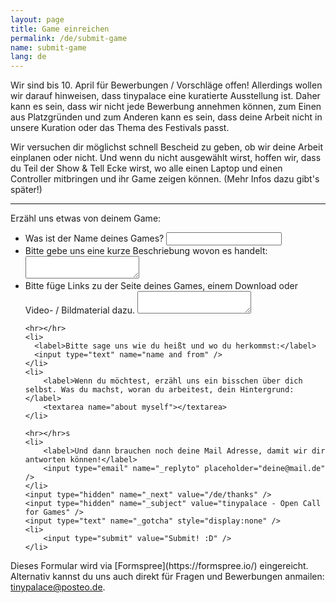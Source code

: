 ```yaml
---
layout: page
title: Game einreichen
permalink: /de/submit-game
name: submit-game
lang: de
---
```


Wir sind bis 10. April für Bewerbungen / Vorschläge offen!
Allerdings wollen wir darauf hinweisen, dass tinypalace eine kuratierte Ausstellung ist. Daher kann es sein, dass wir nicht jede Bewerbung annehmen können, zum Einen aus Platzgründen und zum Anderen kann es sein, dass deine Arbeit nicht in unsere Kuration oder das Thema des Festivals passt.

Wir versuchen dir möglichst schnell Bescheid zu geben, ob wir deine Arbeit einplanen oder nicht. Und wenn du nicht ausgewählt wirst, hoffen wir, dass du Teil der Show & Tell Ecke wirst, wo alle einen Laptop und einen Controller mitbringen und ihr Game zeigen können. (Mehr Infos dazu gibt's später!)

-----

Erzähl uns etwas von deinem Game:

<form action="//formspree.io/tinypalace@posteo.de" method="POST">
<ul class="form">
    <li>
        <label>Was ist der Name deines Games?</label>
        <input type="text" name="game title" />
    </li>
    <li>
        <label>Bitte gebe uns eine kurze Beschriebung wovon es handelt:</label>
        <textarea name="description"></textarea>
    </li>
    <li>
        <label>Bitte füge Links zu der Seite deines Games, einem Download oder Video- / Bildmaterial dazu.</label>
        <textarea name="downloads, media, site"></textarea>
    </li>

    <hr></hr>
    <li>
      <label>Bitte sage uns wie du heißt und wo du herkommst:</label>
      <input type="text" name="name and from" />
    </li>
    <li>
        <label>Wenn du möchtest, erzähl uns ein bisschen über dich selbst. Was du machst, woran du arbeitest, dein Hintergrund:</label>
        <textarea name="about myself"></textarea>
    </li>

    <hr></hr>s
    <li>
        <label>Und dann brauchen noch deine Mail Adresse, damit wir dir antworten können!</label>
        <input type="email" name="_replyto" placeholder="deine@mail.de" />
    </li>
    <input type="hidden" name="_next" value="/de/thanks" />
    <input type="hidden" name="_subject" value="tinypalace - Open Call for Games" />
    <input type="text" name="_gotcha" style="display:none" />
    <li>
        <input type="submit" value="Submit! :D" />
    </li>
</ul>
</form>
Dieses Formular wird via [Formspree](https://formspree.io/) eingereicht. Alternativ kannst du uns auch direkt für Fragen und Bewerbungen anmailen: <a href='mailt&#111;&#58;ti&#110;%7&#57;p&#97;lace&#64;p%&#54;F&#37;7&#51;&#37;7&#52;&#101;&#111;&#46;&#100;e'>tin<span style="display:none">REMOVETHIS</span>ypala&#99;e&#64;post&#101;o&#46;d&#101;</a>.
